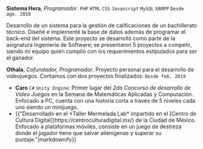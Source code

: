 <div class="row2">
  <strong>Sistema Hera</strong>, <em>Programador</em>. <code class="code-aparte">PHP</code>
  <code class="code-aparte">HTML</code>
  <code class="code-aparte">CSS</code>
  <code class="code-aparte">Javascript</code>
  <code class="code-aparte">MySQL</code>
  <code class="code-aparte">XAMPP</code>
  <code class="fecha">Desde ago. 2018</code>
  <p>
    Desarrollo de un sistema para la gestión de calificaciones de un bachillerato técnico. Diseñé e implementé la base de datos además de programar el back-end del sistema. Este proyecto se desarrolló como parte de la asignatura Ingeniería de Software; se presentaron 5 proyectos a competir, siendo mi equipo quién cumplió con los requerimientos estipulados para ser el ganador.
  </p>
</div>
<div class="row2">
  <strong>Othala</strong>, <em>Cofundador, Programador</em>.
  Proyecto personal para el desarrollo de videojuegos. Contamos con dos proyectos finalizados:
  <code class="fecha">Desde feb. 2019</code>
</div>

<div class="row2">
  <ul>
    <li>
      <strong>Caro</strong> <code class="code-aparte">C#</code> <code class="code-aparte">Unity Engine</code>:
      Primer lugar del <em>2do Concurso de desarrollo de Video Juegos</em> en la Semana de Matemáticas Aplicadas y Computación. Enfocado a PC, cuenta con una historia corta a través de 5 niveles cada uno siendo un minijuego.
    </li>
    <li>
      {{"Desarrollado en el *Taller Mermelada Lab* impartido en el [Centro de Cultura Digital](https://centroculturadigital.mx/) de la Ciudad de México. Enfocado a plataformas móviles, consiste en un juego de destreza donde el jugador tiene que salvar alienígenas y superar su puntaje."|markdownify}} <!-- Agregar mas sobre el juego -->
    </li>
  </ul>
</div>
